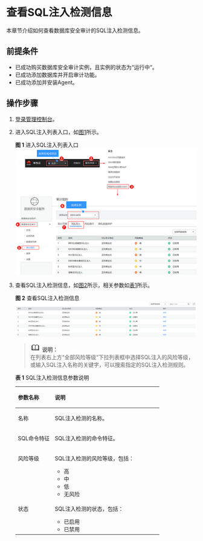 # 查看SQL注入检测信息<a name="ZH-CN_TOPIC_0146120446"></a>

本章节介绍如何查看数据库安全审计的SQL注入检测信息。

## 前提条件<a name="section070891116319"></a>

-   已成功购买数据库安全审计实例，且实例的状态为“运行中“。
-   已成功添加数据库并开启审计功能。
-   已成功添加并安装Agent。

## 操作步骤<a name="section20994171263912"></a>

1.  [登录管理控制台](https://console.huaweicloud.com/)。
2.  进入SQL注入列表入口，如[图1](#zh-cn_topic_0145074176_fig61991836131419)所示。

    **图 1**  进入SQL注入列表入口<a name="zh-cn_topic_0145074176_fig61991836131419"></a>  
    ![](figures/进入SQL注入列表入口.png "进入SQL注入列表入口")

3.  查看SQL注入检测信息，如[图2](#fig71914515113)所示，相关参数如[表1](#table964761214306)所示。

    **图 2**  查看SQL注入检测信息<a name="fig71914515113"></a>  
    ![](figures/查看SQL注入检测信息.png "查看SQL注入检测信息")

    >![](public_sys-resources/icon-note.gif) **说明：**   
    >在列表右上方“全部风险等级“下拉列表框中选择SQL注入的风险等级，或输入SQL注入名称的关键字，可以搜索指定的SQL注入检测规则。  

    **表 1**  SQL注入检测信息参数说明

    <a name="table964761214306"></a>
    <table><thead align="left"><tr id="row1365581213011"><th class="cellrowborder" valign="top" width="25.629999999999995%" id="mcps1.2.3.1.1"><p id="p96584127304"><a name="p96584127304"></a><a name="p96584127304"></a>参数名称</p>
    </th>
    <th class="cellrowborder" valign="top" width="74.37%" id="mcps1.2.3.1.2"><p id="p18660171293013"><a name="p18660171293013"></a><a name="p18660171293013"></a>说明</p>
    </th>
    </tr>
    </thead>
    <tbody><tr id="row7664312163018"><td class="cellrowborder" valign="top" width="25.629999999999995%" headers="mcps1.2.3.1.1 "><p id="p56657123309"><a name="p56657123309"></a><a name="p56657123309"></a>名称</p>
    </td>
    <td class="cellrowborder" valign="top" width="74.37%" headers="mcps1.2.3.1.2 "><p id="p14669161217308"><a name="p14669161217308"></a><a name="p14669161217308"></a>SQL注入检测的名称。</p>
    </td>
    </tr>
    <tr id="row18114121410321"><td class="cellrowborder" valign="top" width="25.629999999999995%" headers="mcps1.2.3.1.1 "><p id="p195041220123213"><a name="p195041220123213"></a><a name="p195041220123213"></a>SQL命令特征</p>
    </td>
    <td class="cellrowborder" valign="top" width="74.37%" headers="mcps1.2.3.1.2 "><p id="p5506192011323"><a name="p5506192011323"></a><a name="p5506192011323"></a>SQL注入检测的命令特征。</p>
    </td>
    </tr>
    <tr id="row17352133015322"><td class="cellrowborder" valign="top" width="25.629999999999995%" headers="mcps1.2.3.1.1 "><p id="p7313193714329"><a name="p7313193714329"></a><a name="p7313193714329"></a>风险等级</p>
    </td>
    <td class="cellrowborder" valign="top" width="74.37%" headers="mcps1.2.3.1.2 "><p id="p631613374329"><a name="p631613374329"></a><a name="p631613374329"></a>SQL注入检测的风险等级，包括：</p>
    <a name="ul10411345155412"></a><a name="ul10411345155412"></a><ul id="ul10411345155412"><li>高</li><li>中</li><li>低</li><li>无风险</li></ul>
    </td>
    </tr>
    <tr id="row19685121213016"><td class="cellrowborder" valign="top" width="25.629999999999995%" headers="mcps1.2.3.1.1 "><p id="p968710125308"><a name="p968710125308"></a><a name="p968710125308"></a>状态</p>
    </td>
    <td class="cellrowborder" valign="top" width="74.37%" headers="mcps1.2.3.1.2 "><p id="p186901012163011"><a name="p186901012163011"></a><a name="p186901012163011"></a>SQL注入检测的状态，包括：</p>
    <a name="ul118072149340"></a><a name="ul118072149340"></a><ul id="ul118072149340"><li>已启用</li><li>已禁用</li></ul>
    </td>
    </tr>
    </tbody>
    </table>


